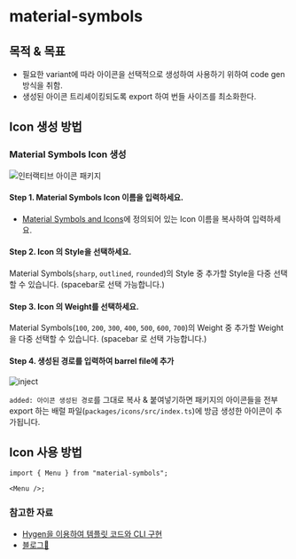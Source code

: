 # material-symbols

## 목적 & 목표

- 필요한 variant에 따라 아이콘을 선택적으로 생성하여 사용하기 위하여 code gen 방식을 취함.
- 생성된 아이콘 트리셰이킹되도록 export 하여 번들 사이즈를 최소화한다.

## Icon 생성 방법

### Material Symbols Icon 생성

![인터랙티브 아이콘 패키지](https://github.com/user-attachments/assets/bc09738c-e656-45fe-9470-f44ac8b8e76c)

#### Step 1. Material Symbols Icon 이름을 입력하세요.

- [Material Symbols and Icons](https://fonts.google.com/icons)에 정의되어 있는 Icon 이름을 복사하여 입력하세요.


#### Step 2. Icon 의 Style을 선택하세요.

Material Symbols(`sharp`, `outlined`, `rounded`)의 Style 중 추가할 Style을 다중 선택할 수 있습니다.
(spacebar로 선택 가능합니다.)


#### Step 3. Icon 의 Weight를 선택하세요.

Material Symbols(`100`, `200`, `300`, `400`, `500`, `600`, `700`)의 Weight 중 추가할 Weight을 다중 선택할 수 있습니다.
(spacebar 로 선택 가능합니다.)


#### Step 4. 생성된 경로를 입력하여 barrel file에 추가

![inject](https://github.com/user-attachments/assets/c0beda33-42bf-42ce-b5de-129b61f10f7e)

`added: 아이콘 생성된 경로`를 그대로 복사 & 붙여넣기하면 패키지의 아이콘들을 전부 export 하는 배럴 파일(`packages/icons/src/index.ts`)에 방금 생성한 아이콘이 추가됩니다. 


## Icon 사용 방법

```tsx
import { Menu } from "material-symbols";

<Menu />;
```

### 참고한 자료
- [Hygen을 이용하여 템플릿 코드와 CLI 구현](https://253eosam.oopy.io/post/hygen-template-code-generator)
- [블로그🤘](https://velog.io/@sasha1107/%EC%BD%94%EB%93%9C-%EC%A0%9C%EB%84%88%EB%A0%88%EC%9D%B4%EC%85%98%EC%9C%BC%EB%A1%9C-%EC%9D%B8%ED%84%B0%EB%9E%99%ED%8B%B0%EB%B8%8C%ED%95%98%EA%B2%8C-%EC%95%84%EC%9D%B4%EC%BD%98-%ED%8C%A8%ED%82%A4%EC%A7%80-%EB%A7%8C%EB%93%A4%EA%B8%B0)


